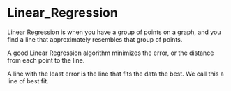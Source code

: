 # Linear_Regression
Linear Regression is when you have a group of points on a graph, and you find a line that approximately resembles that group of points.

A good Linear Regression algorithm minimizes the error, or the distance from each point to the line.

A line with the least error is the line that fits the data the best. We call this a line of best fit.
